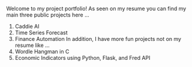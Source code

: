 Welcome to my project portfolio!
As seen on my resume you can find my main three public projects here ...
1) Caddie AI
2) Time Series Forecast
3) Finance Automation
In addition, I have more fun projects not on my resume like ...
4) Wordle Hangman in C
5) Economic Indicators using Python, Flask, and Fred API


